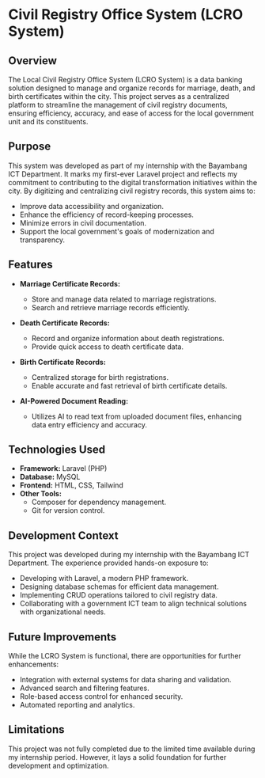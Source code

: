 # Civil Registry Office System (LCRO System)

## Overview
The Local Civil Registry Office System (LCRO System) is a data banking solution designed to manage and organize records for marriage, death, and birth certificates within the city. This project serves as a centralized platform to streamline the management of civil registry documents, ensuring efficiency, accuracy, and ease of access for the local government unit and its constituents.

## Purpose
This system was developed as part of my internship with the Bayambang ICT Department. It marks my first-ever Laravel project and reflects my commitment to contributing to the digital transformation initiatives within the city. By digitizing and centralizing civil registry records, this system aims to:

- Improve data accessibility and organization.
- Enhance the efficiency of record-keeping processes.
- Minimize errors in civil documentation.
- Support the local government's goals of modernization and transparency.

## Features
- **Marriage Certificate Records:**
  - Store and manage data related to marriage registrations.
  - Search and retrieve marriage records efficiently.

- **Death Certificate Records:**
  - Record and organize information about death registrations.
  - Provide quick access to death certificate data.

- **Birth Certificate Records:**
  - Centralized storage for birth registrations.
  - Enable accurate and fast retrieval of birth certificate details.

- **AI-Powered Document Reading:**
  - Utilizes AI to read text from uploaded document files, enhancing data entry efficiency and accuracy.
## Technologies Used
- **Framework:** Laravel (PHP) 
- **Database:** MySQL
- **Frontend:** HTML, CSS, Tailwind
- **Other Tools:** 
  - Composer for dependency management.
  - Git for version control.

## Development Context
This project was developed during my internship with the Bayambang ICT Department. The experience provided hands-on exposure to:

- Developing with Laravel, a modern PHP framework.
- Designing database schemas for efficient data management.
- Implementing CRUD operations tailored to civil registry data.
- Collaborating with a government ICT team to align technical solutions with organizational needs.

## Future Improvements
While the LCRO System is functional, there are opportunities for further enhancements:

- Integration with external systems for data sharing and validation.
- Advanced search and filtering features.
- Role-based access control for enhanced security.
- Automated reporting and analytics.

## Limitations
This project was not fully completed due to the limited time available during my internship period. However, it lays a solid foundation for further development and optimization.


